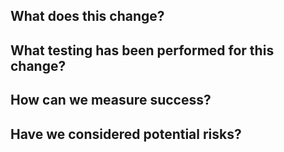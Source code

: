 ## What does this change?
<!-- 
A PR should have enough detail to be understandable far in the future. e.g 
What is the problem/why is the change needed? 
How does it solve it? 
Are there any questions or points of discussion?
Prefer copying information from a Trello card over linking to it; the card may not always exist and reviewers may not have access to the board. 
-->

## What testing has been performed for this change?
<!-- 
Due to the nature of this project, there is no pre-production environment available for testing changes. Consequently, we recommend using Riff-Raff to deploy 
your branch to an individual account (rather than all accounts, which is the default!) in order to validate your changes in production. 

In order to do this, select `Preview` from the deployment page (instead of `Deploy Now`). 
Next `Deselect all` and then manually select all deployment tasks for a specific account. 
Once you’ve done this you can `Preview with selections`, check the list of tasks and then `Deploy`. 
-->

## How can we measure success?
<!-- 
Do you expect errors to decrease, or performance to improve? 
What can be used to prove this? A filtered view of logs or analytics, etc? 
-->

## Have we considered potential risks?
<!-- 
What are the potential risks and how can they be mitigated?
Does the change add or remove a feature, significantly alter AWS resources or introduce some other form of risk? 
If so, you might also want to inform the teams who own the affected AWS accounts via Chat/email so they can keep an eye out for any problems. 
-->
